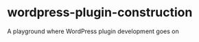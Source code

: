 wordpress-plugin-construction
=============================

A playground where WordPress plugin development goes on
